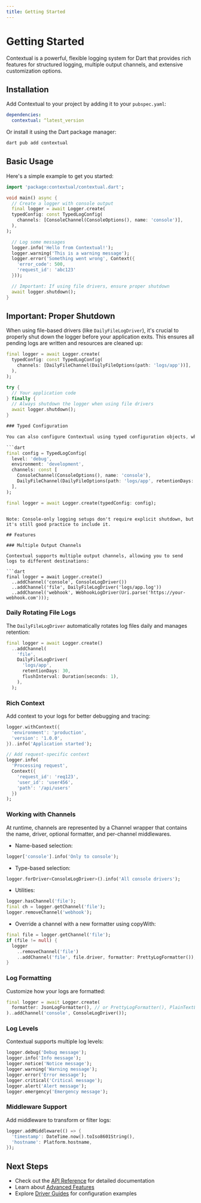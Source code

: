 ```yaml
---
title: Getting Started
---
```


# Getting Started

Contextual is a powerful, flexible logging system for Dart that provides rich features for structured logging, multiple output channels, and extensive customization options.

## Installation

Add Contextual to your project by adding it to your `pubspec.yaml`:

```yaml
dependencies:
  contextual: ^latest_version
```

Or install it using the Dart package manager:

```bash
dart pub add contextual
```

## Basic Usage

Here's a simple example to get you started:

```dart
import 'package:contextual/contextual.dart';

void main() async {
  // Create a logger with console output
  final logger = await Logger.create(
  typedConfig: const TypedLogConfig(
    channels: [ConsoleChannel(ConsoleOptions(), name: 'console')],
  ),
);

  // Log some messages
  logger.info('Hello from Contextual!');
  logger.warning('This is a warning message');
  logger.error('Something went wrong', Context({
    'error_code': 500,
    'request_id': 'abc123'
  }));

  // Important: If using file drivers, ensure proper shutdown
  await logger.shutdown();
}
```

## Important: Proper Shutdown

When using file-based drivers (like `DailyFileLogDriver`), it's crucial to properly shut down the logger before your application exits. This ensures all pending logs are written and resources are cleaned up:

```dart
final logger = await Logger.create(
  typedConfig: const TypedLogConfig(
    channels: [DailyFileChannel(DailyFileOptions(path: 'logs/app'))],
  ),
);

try {
  // Your application code
} finally {
  // Always shutdown the logger when using file drivers
  await logger.shutdown();
}

### Typed Configuration

You can also configure Contextual using typed configuration objects, which give you compile-time safety and autocompletion:

```dart
final config = TypedLogConfig(
  level: 'debug',
  environment: 'development',
  channels: const [
    ConsoleChannel(ConsoleOptions(), name: 'console'),
    DailyFileChannel(DailyFileOptions(path: 'logs/app', retentionDays: 7), name: 'file'),
  ],
);

final logger = await Logger.create(typedConfig: config);
```

```

Note: Console-only logging setups don't require explicit shutdown, but it's still good practice to include it.

## Features

### Multiple Output Channels

Contextual supports multiple output channels, allowing you to send logs to different destinations:

```dart
final logger = await Logger.create()
  ..addChannel('console', ConsoleLogDriver())
  ..addChannel('file', DailyFileLogDriver('logs/app.log'))
  ..addChannel('webhook', WebhookLogDriver(Uri.parse('https://your-webhook.com')));
```

### Daily Rotating File Logs

The `DailyFileLogDriver` automatically rotates log files daily and manages retention:

```dart
final logger = await Logger.create()
  ..addChannel(
    'file',
    DailyFileLogDriver(
      'logs/app',
      retentionDays: 30,
      flushInterval: Duration(seconds: 1),
    ),
  );
```

### Rich Context

Add context to your logs for better debugging and tracing:

```dart
logger.withContext({
  'environment': 'production',
  'version': '1.0.0',
})..info('Application started');

// Add request-specific context
logger.info(
  'Processing request',
  Context({
    'request_id': 'req123',
    'user_id': 'user456',
    'path': '/api/users'
  })
);
```

### Working with Channels

At runtime, channels are represented by a Channel<T extends LogDriver> wrapper that contains the name, driver, optional formatter, and per-channel middlewares.

- Name-based selection:
```dart
logger['console'].info('Only to console');
```
- Type-based selection:
```dart
logger.forDriver<ConsoleLogDriver>().info('All console drivers');
```
- Utilities:
```dart
logger.hasChannel('file');
final ch = logger.getChannel('file');
logger.removeChannel('webhook');
```
- Override a channel with a new formatter using copyWith:
```dart
final file = logger.getChannel('file');
if (file != null) {
  logger
    ..removeChannel('file')
    ..addChannel('file', file.driver, formatter: PrettyLogFormatter());
}
```


### Log Formatting

Customize how your logs are formatted:

```dart
final logger = await Logger.create(
  formatter: JsonLogFormatter(), // or PrettyLogFormatter(), PlainTextLogFormatter()
)..addChannel('console', ConsoleLogDriver());
```

### Log Levels

Contextual supports multiple log levels:

```dart
logger.debug('Debug message');
logger.info('Info message');
logger.notice('Notice message');
logger.warning('Warning message');
logger.error('Error message');
logger.critical('Critical message');
logger.alert('Alert message');
logger.emergency('Emergency message');
```

### Middleware Support

Add middleware to transform or filter logs:

```dart
logger.addMiddleware(() => {
  'timestamp': DateTime.now().toIso8601String(),
  'hostname': Platform.hostname,
});
```

## Next Steps

- Check out the [API Reference](api/overview) for detailed documentation
- Learn about [Advanced Features](advanced/middleware)
- Explore [Driver Guides](drivers/daily-file) for configuration examples
